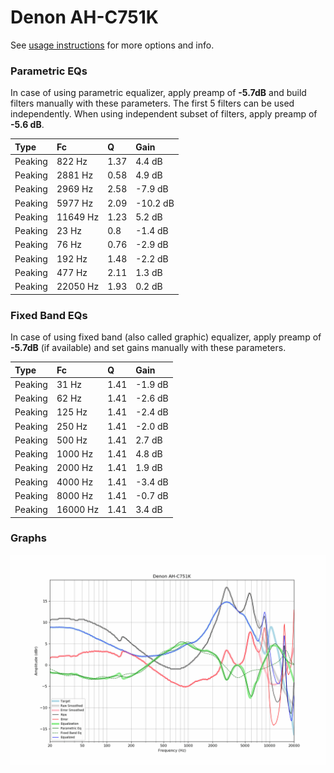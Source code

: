 # Denon AH-C751K
See [usage instructions](https://github.com/jaakkopasanen/AutoEq#usage) for more options and info.

### Parametric EQs
In case of using parametric equalizer, apply preamp of **-5.7dB** and build filters manually
with these parameters. The first 5 filters can be used independently.
When using independent subset of filters, apply preamp of **-5.6 dB**.

| Type    | Fc       |    Q | Gain     |
|:--------|:---------|:-----|:---------|
| Peaking | 822 Hz   | 1.37 | 4.4 dB   |
| Peaking | 2881 Hz  | 0.58 | 4.9 dB   |
| Peaking | 2969 Hz  | 2.58 | -7.9 dB  |
| Peaking | 5977 Hz  | 2.09 | -10.2 dB |
| Peaking | 11649 Hz | 1.23 | 5.2 dB   |
| Peaking | 23 Hz    | 0.8  | -1.4 dB  |
| Peaking | 76 Hz    | 0.76 | -2.9 dB  |
| Peaking | 192 Hz   | 1.48 | -2.2 dB  |
| Peaking | 477 Hz   | 2.11 | 1.3 dB   |
| Peaking | 22050 Hz | 1.93 | 0.2 dB   |

### Fixed Band EQs
In case of using fixed band (also called graphic) equalizer, apply preamp of **-5.7dB**
(if available) and set gains manually with these parameters.

| Type    | Fc       |    Q | Gain    |
|:--------|:---------|:-----|:--------|
| Peaking | 31 Hz    | 1.41 | -1.9 dB |
| Peaking | 62 Hz    | 1.41 | -2.6 dB |
| Peaking | 125 Hz   | 1.41 | -2.4 dB |
| Peaking | 250 Hz   | 1.41 | -2.0 dB |
| Peaking | 500 Hz   | 1.41 | 2.7 dB  |
| Peaking | 1000 Hz  | 1.41 | 4.8 dB  |
| Peaking | 2000 Hz  | 1.41 | 1.9 dB  |
| Peaking | 4000 Hz  | 1.41 | -3.4 dB |
| Peaking | 8000 Hz  | 1.41 | -0.7 dB |
| Peaking | 16000 Hz | 1.41 | 3.4 dB  |

### Graphs
![](./Denon%20AH-C751K.png)